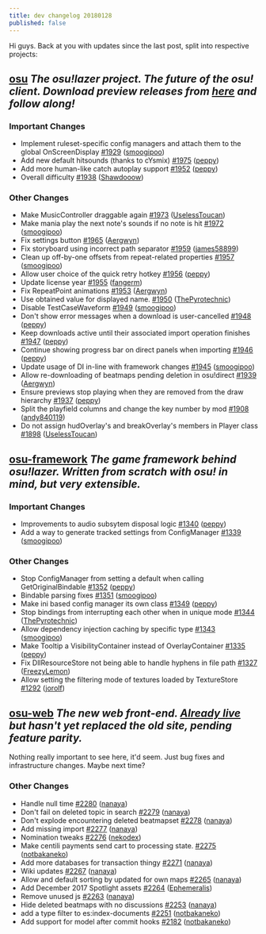 ```yaml
---
title: dev changelog 20180128
published: false
---
```


Hi guys. Back at you with updates since the last post, split into respective projects:

## [osu](https://github.com/ppy/osu) *The osu!lazer project. The future of the osu! client. Download preview releases from [here](https://github.com/ppy/osu/releases) and follow along!*

### Important Changes

- Implement ruleset-specific config managers and attach them to the global OnScreenDisplay [\#1929](https://github.com/ppy/osu/pull/1929) ([smoogipoo](https://github.com/smoogipoo))
- Add new default hitsounds \(thanks to cYsmix\) [\#1975](https://github.com/ppy/osu/pull/1975) ([peppy](https://github.com/peppy))
- Add more human-like catch autoplay support [\#1952](https://github.com/ppy/osu/pull/1952) ([peppy](https://github.com/peppy))
- Overall difficulty [\#1938](https://github.com/ppy/osu/pull/1938) ([Shawdooow](https://github.com/Shawdooow))

### Other Changes

- Make MusicController draggable again [\#1973](https://github.com/ppy/osu/pull/1973) ([UselessToucan](https://github.com/UselessToucan))
- Make mania play the next note's sounds if no note is hit [\#1972](https://github.com/ppy/osu/pull/1972) ([smoogipoo](https://github.com/smoogipoo))
- Fix settings button [\#1965](https://github.com/ppy/osu/pull/1965) ([Aergwyn](https://github.com/Aergwyn))
- Fix storyboard using incorrect path separator [\#1959](https://github.com/ppy/osu/pull/1959) ([james58899](https://github.com/james58899))
- Clean up off-by-one offsets from repeat-related properties [\#1957](https://github.com/ppy/osu/pull/1957) ([smoogipoo](https://github.com/smoogipoo))
- Allow user choice of the quick retry hotkey [\#1956](https://github.com/ppy/osu/pull/1956) ([peppy](https://github.com/peppy))
- Update license year [\#1955](https://github.com/ppy/osu/pull/1955) ([fangerm](https://github.com/fangerm))
- Fix RepeatPoint animations [\#1953](https://github.com/ppy/osu/pull/1953) ([Aergwyn](https://github.com/Aergwyn))
- Use obtained value for displayed name. [\#1950](https://github.com/ppy/osu/pull/1950) ([ThePyrotechnic](https://github.com/ThePyrotechnic))
- Disable TestCaseWaveform [\#1949](https://github.com/ppy/osu/pull/1949) ([smoogipoo](https://github.com/smoogipoo))
- Don't show error messages when a download is user-cancelled [\#1948](https://github.com/ppy/osu/pull/1948) ([peppy](https://github.com/peppy))
- Keep downloads active until their associated import operation finishes [\#1947](https://github.com/ppy/osu/pull/1947) ([peppy](https://github.com/peppy))
- Continue showing progress bar on direct panels when importing [\#1946](https://github.com/ppy/osu/pull/1946) ([peppy](https://github.com/peppy))
- Update usage of DI in-line with framework changes [\#1945](https://github.com/ppy/osu/pull/1945) ([smoogipoo](https://github.com/smoogipoo))
- Allow re-downloading of beatmaps pending deletion in osu!direct [\#1939](https://github.com/ppy/osu/pull/1939) ([Aergwyn](https://github.com/Aergwyn))
- Ensure previews stop playing when they are removed from the draw hierarchy [\#1937](https://github.com/ppy/osu/pull/1937) ([peppy](https://github.com/peppy))
- Split the playfield columns and change the key number by mod [\#1908](https://github.com/ppy/osu/pull/1908) ([andy840119](https://github.com/andy840119))
- Do not assign hudOverlay's and breakOverlay's members in Player class [\#1898](https://github.com/ppy/osu/pull/1898) ([UselessToucan](https://github.com/UselessToucan))

## [osu-framework](https://github.com/ppy/osu-framework) *The game framework behind osu!lazer. Written from scratch with osu! in mind, but very extensible.*

### Important Changes

- Improvements to audio subsytem disposal logic [\#1340](https://github.com/ppy/osu-framework/pull/1340) ([peppy](https://github.com/peppy))
- Add a way to generate tracked settings from ConfigManager [\#1339](https://github.com/ppy/osu-framework/pull/1339) ([smoogipoo](https://github.com/smoogipoo))

### Other Changes

- Stop ConfigManager from setting a default when calling GetOriginalBindable [\#1352](https://github.com/ppy/osu-framework/pull/1352) ([peppy](https://github.com/peppy))
- Bindable parsing fixes [\#1351](https://github.com/ppy/osu-framework/pull/1351) ([smoogipoo](https://github.com/smoogipoo))
- Make ini based config manager its own class [\#1349](https://github.com/ppy/osu-framework/pull/1349) ([peppy](https://github.com/peppy))
- Stop bindings from interrupting each other when in unique mode [\#1344](https://github.com/ppy/osu-framework/pull/1344) ([ThePyrotechnic](https://github.com/ThePyrotechnic))
- Allow dependency injection caching by specific type [\#1343](https://github.com/ppy/osu-framework/pull/1343) ([smoogipoo](https://github.com/smoogipoo))
- Make Tooltip a VisibilityContainer instead of OverlayContainer [\#1335](https://github.com/ppy/osu-framework/pull/1335) ([peppy](https://github.com/peppy))
- Fix DllResourceStore not being able to handle hyphens in file path [\#1327](https://github.com/ppy/osu-framework/pull/1327) ([FreezyLemon](https://github.com/FreezyLemon))
- Allow setting the filtering mode of textures loaded by TextureStore [\#1292](https://github.com/ppy/osu-framework/pull/1292) ([jorolf](https://github.com/jorolf))

## [osu-web](https://github.com/ppy/osu-web) *The new web front-end. [Already live](https://osu.ppy.sh/home) but hasn't yet replaced the old site, pending feature parity.*

Nothing really important to see here, it'd seem. Just bug fixes and infrastructure changes. Maybe next time?

### Other Changes

- Handle null time [\#2280](https://github.com/ppy/osu-web/pull/2280) ([nanaya](https://github.com/nanaya))
- Don't fail on deleted topic in search [\#2279](https://github.com/ppy/osu-web/pull/2279) ([nanaya](https://github.com/nanaya))
- Don't explode encountering deleted beatmapset [\#2278](https://github.com/ppy/osu-web/pull/2278) ([nanaya](https://github.com/nanaya))
- Add missing import [\#2277](https://github.com/ppy/osu-web/pull/2277) ([nanaya](https://github.com/nanaya))
- Nomination tweaks [\#2276](https://github.com/ppy/osu-web/pull/2276) ([nekodex](https://github.com/nekodex))
- Make centili payments send cart to processing state. [\#2275](https://github.com/ppy/osu-web/pull/2275) ([notbakaneko](https://github.com/notbakaneko))
- Add more databases for transaction thingy [\#2271](https://github.com/ppy/osu-web/pull/2271) ([nanaya](https://github.com/nanaya))
- Wiki updates [\#2267](https://github.com/ppy/osu-web/pull/2267) ([nanaya](https://github.com/nanaya))
- Allow and default sorting by updated for own maps [\#2265](https://github.com/ppy/osu-web/pull/2265) ([nanaya](https://github.com/nanaya))
- Add December 2017 Spotlight assets [\#2264](https://github.com/ppy/osu-web/pull/2264) ([Ephemeralis](https://github.com/Ephemeralis))
- Remove unused js [\#2263](https://github.com/ppy/osu-web/pull/2263) ([nanaya](https://github.com/nanaya))
- Hide deleted beatmaps with no discussions [\#2253](https://github.com/ppy/osu-web/pull/2253) ([nanaya](https://github.com/nanaya))
- add a type filter to es:index-documents [\#2251](https://github.com/ppy/osu-web/pull/2251) ([notbakaneko](https://github.com/notbakaneko))
- Add support for model after commit hooks [\#2182](https://github.com/ppy/osu-web/pull/2182) ([notbakaneko](https://github.com/notbakaneko))
